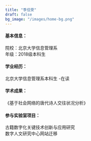 ```yaml
---
title: "季佳雯"
draft: false
bg_image: "/images/home-bg.png"
---
```

#### 基本信息：
院校：北京大学信息管理系
<br>年级：2018级本科生

#### 学业经历：
北京大学信息管理系本科生 -在读

#### 学术成果：
《基于社会网络的唐代诗人交往状况分析》


#### 参与实验室项目：
古籍数字化关键技术创新与应用研究
<br>数字人文研究中心网站迁移











































































